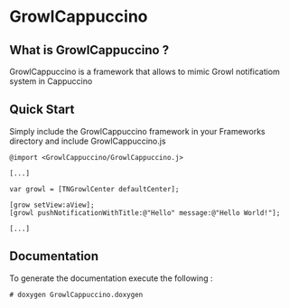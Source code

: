 # GrowlCappuccino</h2>

## What is GrowlCappuccino ?</h3>

GrowlCappuccino is a framework that allows to mimic Growl notificatiom system in Cappuccino

## Quick Start</h3>

Simply include the GrowlCappuccino framework in your Frameworks directory and include GrowlCappuccino.js

	@import <GrowlCappuccino/GrowlCappuccino.j>

	[...]

	var growl = [TNGrowlCenter defaultCenter];

	[grow setView:aView];
	[growl pushNotificationWithTitle:@"Hello" message:@"Hello World!"];

	[...]

## Documentation
To generate the documentation execute the following :

	# doxygen GrowlCappuccino.doxygen
